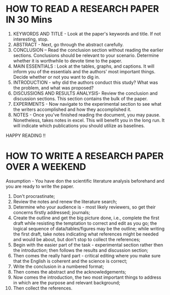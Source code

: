 

# HOW TO READ A RESEARCH PAPER IN 30 Mins
1. KEYWORDS AND TITLE - Look at the paper's keywords and title. If not interesting, stop.
2. ABSTRACT - Next, go through the abstract carefully.
3. CONCLUSION – Read the conclusion section without reading the earlier sections. Conclusions should be relevant to your scenario. Determine whether it is worthwhile to devote time to the paper.
4. MAIN ESSENTIALS : Look at the tables, graphs, and captions. It will inform you of the essentials and the authors' most important things. Decide whether or not you want to dig in.
5. INTRODUCTION - why did the authors conduct this study? What was the problem, and what was proposed?
6. DISCUSSIONS AND RESULTS ANALYSIS- Review the conclusion and discussion sections. This section contains the bulk of the paper.
7. EXPERIMENTS - Now navigate to the experimental section to see what the writers accomplished and how they accomplished it.
8. NOTES - Once you've finished reading the document, you may pause. Nonetheless, takes notes in excel. This will benefit you in the long run. It will indicate which publications you should utilize as baselines.

HAPPY READING !!

# HOW TO WRITE A RESEARCH PAPER OVER A WEEKEND
Assumption - You have don the scientific literature analysis beforehand and you are ready to write the paper.

1. Don't procrastinate;
2. Review the notes and renew the literature search;
3. Determine who your audience is - most likely reviewers, so get their concerns firstly addressed; journals; 
4. Create the outline and get the big picture done, i.e., complete the first draft while resisting the temptation to correct and edit as you go; the logical sequence of data/tables/figures may be the outline; while writing the first draft, take notes indicating what references might be needed and would be about, but don't stop to collect the references;
5. Begin with the easier part of the task - experimental section rather then the introduction; then follows the results and discussion section;
6. Then comes the really hard part - critical editing where you make sure that the English is coherent and the science is correct; 
7. Write the conclusion in a numbered format;
8. Then comes the abstract and the acknowledgements;
9. Now comes the introduction, the two most important things to address in which are the purpose and relevant background;
10. Then collect the references.
